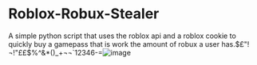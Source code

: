 # Roblox-Robux-Stealer
A simple python script that uses the roblox api and a roblox cookie to quickly buy a gamepass that is work the amount of robux a user has.$£"!¬!"££$%^&*()_+¬¬`12346-=![image](https://github.com/0x77ff/Roblox-Robux-Stealer/assets/116833814/7bb62435-055e-4e62-8662-b5e1fbe9c63e)

